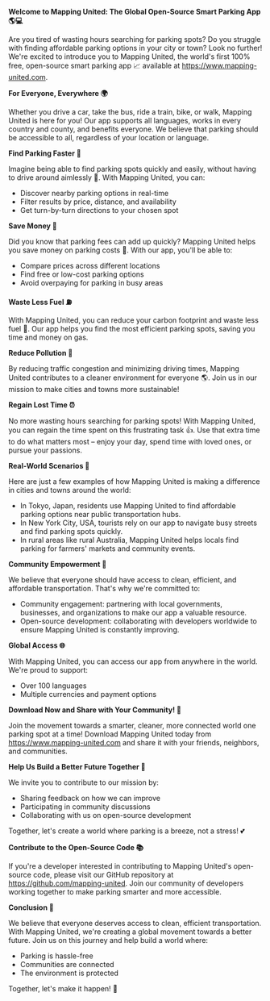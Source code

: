 **Welcome to Mapping United: The Global Open-Source Smart Parking App 🌎💻**

Are you tired of wasting hours searching for parking spots? Do you struggle with finding affordable parking options in your city or town? Look no further! We're excited to introduce you to Mapping United, the world's first 100% free, open-source smart parking app 📈 available at https://www.mapping-united.com.

**For Everyone, Everywhere 🌍**

Whether you drive a car, take the bus, ride a train, bike, or walk, Mapping United is here for you! Our app supports all languages, works in every country and county, and benefits everyone. We believe that parking should be accessible to all, regardless of your location or language.

**Find Parking Faster 💨**

Imagine being able to find parking spots quickly and easily, without having to drive around aimlessly 🚗. With Mapping United, you can:

* Discover nearby parking options in real-time
* Filter results by price, distance, and availability
* Get turn-by-turn directions to your chosen spot

**Save Money 💸**

Did you know that parking fees can add up quickly? Mapping United helps you save money on parking costs 🤑. With our app, you'll be able to:

* Compare prices across different locations
* Find free or low-cost parking options
* Avoid overpaying for parking in busy areas

**Waste Less Fuel ⛽️**

With Mapping United, you can reduce your carbon footprint and waste less fuel 💚. Our app helps you find the most efficient parking spots, saving you time and money on gas.

**Reduce Pollution 🌿**

By reducing traffic congestion and minimizing driving times, Mapping United contributes to a cleaner environment for everyone 🌎. Join us in our mission to make cities and towns more sustainable!

**Regain Lost Time ⏰**

No more wasting hours searching for parking spots! With Mapping United, you can regain the time spent on this frustrating task 👍. Use that extra time to do what matters most – enjoy your day, spend time with loved ones, or pursue your passions.

**Real-World Scenarios 🌆**

Here are just a few examples of how Mapping United is making a difference in cities and towns around the world:

* In Tokyo, Japan, residents use Mapping United to find affordable parking options near public transportation hubs.
* In New York City, USA, tourists rely on our app to navigate busy streets and find parking spots quickly.
* In rural areas like rural Australia, Mapping United helps locals find parking for farmers' markets and community events.

**Community Empowerment 🌟**

We believe that everyone should have access to clean, efficient, and affordable transportation. That's why we're committed to:

* Community engagement: partnering with local governments, businesses, and organizations to make our app a valuable resource.
* Open-source development: collaborating with developers worldwide to ensure Mapping United is constantly improving.

**Global Access 🌐**

With Mapping United, you can access our app from anywhere in the world. We're proud to support:

* Over 100 languages
* Multiple currencies and payment options

**Download Now and Share with Your Community! 📲**

Join the movement towards a smarter, cleaner, more connected world one parking spot at a time! Download Mapping United today from https://www.mapping-united.com and share it with your friends, neighbors, and communities.

**Help Us Build a Better Future Together 🌟**

We invite you to contribute to our mission by:

* Sharing feedback on how we can improve
* Participating in community discussions
* Collaborating with us on open-source development

Together, let's create a world where parking is a breeze, not a stress! 💕

**Contribute to the Open-Source Code 📚**

If you're a developer interested in contributing to Mapping United's open-source code, please visit our GitHub repository at https://github.com/mapping-united. Join our community of developers working together to make parking smarter and more accessible.

**Conclusion 🌈**

We believe that everyone deserves access to clean, efficient transportation. With Mapping United, we're creating a global movement towards a better future. Join us on this journey and help build a world where:

* Parking is hassle-free
* Communities are connected
* The environment is protected

Together, let's make it happen! 🌟